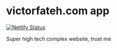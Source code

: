 # victorfateh.com app
[![Netlify Status](https://api.netlify.com/api/v1/badges/e6253da7-47ca-4671-936f-455757a5cc3a/deploy-status)](https://app.netlify.com/sites/victorfateh/deploys)

Super high tech complex website, trust me
